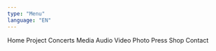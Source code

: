 ```yaml
---
type: "Menu"
language: "EN"
---
```

Home Project Concerts Media Audio Video Photo Press Shop Contact
